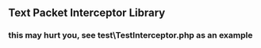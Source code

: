 ## Text Packet Interceptor Library
### this may hurt you, see test\TestInterceptor.php as an example
